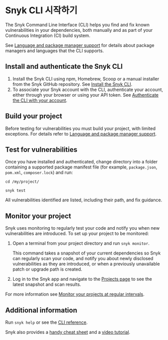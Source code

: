# Snyk CLI 시작하기

The Snyk Command Line Interface (CLI) helps you find and fix known vulnerabilities in your dependencies, both manually and as part of your Continuous Integration (CI) build system.

See [Language and package manager support](../../../snyk-products/snyk-open-source/language-and-package-manager-support/) for details about package managers and languages that the CLI supports.

## Install and authenticate the Snyk CLI

1. Install the Snyk CLI using npm, Homebrew, Scoop or a manual installer from the Snyk GitHub repository. See [Install the Snyk CLI](../install-the-snyk-cli/).
2. To associate your Snyk account with the CLI, authenticate your account, either through your browser or using your API token. See [Authenticate the CLI with your account](../authenticate-the-cli-with-your-account/).

## Build your project

Before testing for vulnerabilities you must build your project, with limited exceptions. For details refer to [Language and package manager support](../../../snyk-products/snyk-open-source/language-and-package-manager-support/).

## Test for vulnerabilities

Once you have installed and authenticated, change directory into a folder containing a supported package manifest file (for example, `package.json`, `pom.xml`, `composer.lock`) and run:

`cd /my/project/`

`snyk test`

All vulnerabilities identified are listed, including their path, and fix guidance.

## Monitor your project

Snyk uses monitoring to regularly test your code and notify you when new vulnerabilities are introduced. To set up your project to be monitored:

1.  Open a terminal from your project directory and run `snyk monitor`.

    This command takes a snapshot of your current dependencies so Snyk can regularly scan your code, and notify you about newly disclosed vulnerabilities as they are introduced, or when a previously unavailable patch or upgrade path is created.
2. Log in to the Snyk app and navigate to the [Projects page](https://app.snyk.io/projects) to see the latest snapshot and scan results.

For more information see [Monitor your projects at regular intervals](../secure-your-projects-in-the-long-term/monitor-your-projects-at-regular-intervals.md).

## **Additional information**

Run `snyk help` or see the [CLI reference](../cli-reference/).

Snyk also provides a [handy cheat sheet](https://res.cloudinary.com/snyk/image/upload/v1551195097/Snyk\_CLI\_Cheat\_Sheet.pdf) and a [video tutorial](https://www.youtube.com/watch?v=xp\_LtchEkT8).
